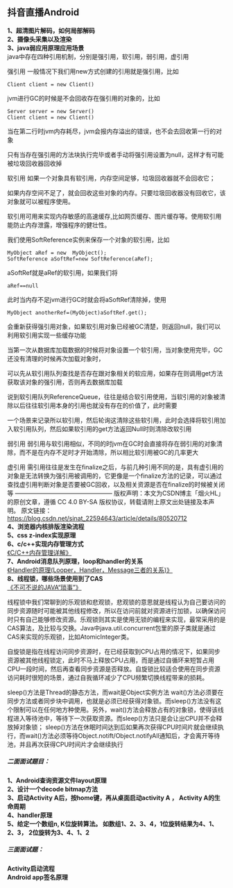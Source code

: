 ## 抖音直播Android
**1、超清图片解码，如何局部解码**    
**2、摄像头采集以及渲染**    
**3、java弱应用原理应用场景**    
java中存在四种引用机制，分别是强引用，软引用，弱引用，虚引用

强引用
一般情况下我们用new方式创建的引用就是强引用，比如

    Client client = new Client()
jvm进行GC的时候是不会回收存在强引用的对象的，比如

    Server server = new Server()
    Client client = new Client()
当在第二行时jvm内存耗尽，jvm会报内存溢出的错误，也不会去回收第一行的对象

只有当存在强引用的方法块执行完毕或者手动将强引用设置为null，这样才有可能被垃圾回收器回收掉

软引用
如果一个对象具有软引用，内存空间足够，垃圾回收器就不会回收它；

如果内存空间不足了，就会回收这些对象的内存。只要垃圾回收器没有回收它，该对象就可以被程序使用。

软引用可用来实现内存敏感的高速缓存,比如网页缓存、图片缓存等。使用软引用能防止内存泄露，增强程序的健壮性。

我们使用SoftReference实例来保存一个对象的软引用，比如

    MyObject aRef = new  MyObject();  
    SoftReference aSoftRef=new SoftReference(aRef);  
aSoftRef就是aRef的软引用，如果我们将

    aRef==null
此时当内存不足jvm进行GC时就会将aSoftRef清除掉，使用

    MyObject anotherRef=(MyObject)aSoftRef.get();  
会重新获得强引用对象，如果软引用对象已经被GC清楚，则返回null，我们可以利用软引用实现一些缓存功能

当第一次从数据库加载数据的时候将对象设置一个软引用，当对象使用完毕，GC还没有清理的时候再次加载对象时，

可以先从软引用队列查找是否存在跟对象相关的软应用，如果存在则调用get方法获取该对象的强引用，否则再去数据库加载

说到软引用队列ReferenceQueue，往往是结合软引用使用，当软引用的对象被清除以后往往软引用本身的引用也就没有存在的价值了，此时需要

一个场景来记录所以软引用，然后轮询这清除这些软引用，此时会选择将软引用加入软引用队列，然后如果软引用的get方法返回Null时则清除改软引用

弱引用
弱引用与软引用相似，不同的时jvm在GC时会直接将存在弱引用的对象清除，而不是在内存不足时才开始清除，所以相比软引用被GC的几率更大

虚引用
需引用往往是发生在finalize之后，与前几种引用不同的是，具有虚引用的对象是无法转换为强引用被调用的，它更像是一个finalize方法的记录，可以通过查找虚引用判断对象是否要被GC回收，以及相关资源是否在finalize的时候被关闭等
————————————————
版权声明：本文为CSDN博主「烟火HL」的原创文章，遵循 CC 4.0 BY-SA 版权协议，转载请附上原文出处链接及本声明。
原文链接：https://blog.csdn.net/sinat_22594643/article/details/80520712    
**4、浏览器内核排版渲染流程**    
**5、css z-index实现原理**    
**6、c/c++实现内存管理方式**    
[《C/C++内存管理详解》](https://chenqx.github.io/2014/09/25/Cpp-Memory-Management/)    
**7、Android消息队列原理，loop和handler的关系**    
[《Handler的原理(Looper，Handler，Message三者的关系)》](https://blog.csdn.net/lowprofile_coding/article/details/72580044)    
**8、线程锁，哪些场景使用到了CAS**    
[《不可不说的JAVA“琐事”》](https://tech.meituan.com/2018/11/15/java-lock.html)    

线程锁中我们常聊到的乐观锁和悲观锁，悲观锁的意思就是线程认为自己要访问的同步资源随时可能被其他线程修改，所以在访问前就对资源进行加锁，以确保访问时只有自己能够修改资源。乐观锁则其实是使用无锁的编程来实现，最常采用的是CAS算法，及比较与交换。Java中java.util.concurrent包里的原子类就是通过CAS来实现的乐观锁，比如AtomicInteger类。

自旋锁是指在线程访问同步资源时，在已经获取到CPU占用的情况下，如果同步资源被其他线程锁定，此时不马上释放CPU占用，而是通过自循环来短暂占用CPU一段时间，然后再查看同步资源是否释放。自旋锁比较适合使用在同步资源访问耗时很短的场景，通过自我循环减少了CPU频繁切换线程带来的损耗。

sleep()方法是Thread的静态方法，而wait是Object实例方法
wait()方法必须要在同步方法或者同步块中调用，也就是必须已经获得对象锁。而sleep()方法没有这个限制可以在任何地方种使用。另外，wait()方法会释放占有的对象锁，使得该线程进入等待池中，等待下一次获取资源。而sleep()方法只是会让出CPU并不会释放掉对象锁；
sleep()方法在休眠时间达到后如果再次获得CPU时间片就会继续执行，而wait()方法必须等待Object.notift/Object.notifyAll通知后，才会离开等待池，并且再次获得CPU时间片才会继续执行



##### 二面面试题目：
**1、Android查询资源文件layout原理**    
**2、设计一个decode bitmap方法**    
**3、启动Activity A后，按home键，再从桌面启动activity A ， Activity A的生命周期**    
**4、handler原理**    
**5、给定一个数组n, K位旋转算法。     如数组1、2、3、4，1位旋转结果为4、1、2、3， 2位旋转为3、4、1、2**    
##### 三面面试题：
**Activity启动流程**    
**Android app签名原理**  

